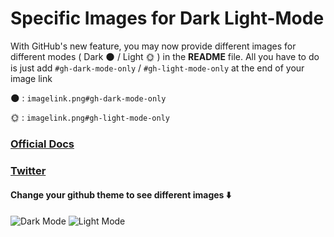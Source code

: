 # Specific Images for Dark Light-Mode

With GitHub's new feature, you may now provide different images for different modes ( Dark 🌑 / Light 🌞 ) in the **README** file. 
All you have to do is just add `#gh-dark-mode-only` / `#gh-light-mode-only` at the end of your image link

🌑 : `imagelink.png#gh-dark-mode-only`

🌞 : `imagelink.png#gh-light-mode-only`

### [Official Docs](https://docs.github.com/en/github/writing-on-github/getting-started-with-writing-and-formatting-on-github/basic-writing-and-formatting-syntax#specifying-the-theme-an-image-is-shown-to)

### [Twitter](https://twitter.com/Vanshsh2701)

#### Change your github theme to see different images ⬇️

![Dark  Mode](https://user-images.githubusercontent.com/81517284/145407725-1834fd03-f02c-401d-9746-99ef80df103a.png#gh-dark-mode-only)
![Light Mode](https://user-images.githubusercontent.com/81517284/145407742-814614ac-c96f-4198-93e3-38c49ed83719.png#gh-light-mode-only)
